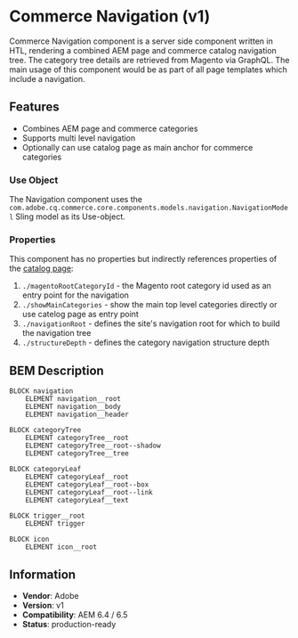 <!--
Copyright 2019 Adobe Systems Incorporated

Licensed under the Apache License, Version 2.0 (the "License");
you may not use this file except in compliance with the License.
You may obtain a copy of the License at

    http://www.apache.org/licenses/LICENSE-2.0

Unless required by applicable law or agreed to in writing, software
distributed under the License is distributed on an "AS IS" BASIS,
WITHOUT WARRANTIES OR CONDITIONS OF ANY KIND, either express or implied.
See the License for the specific language governing permissions and
limitations under the License.
-->

# Commerce Navigation (v1)

Commerce Navigation component is a server side component written in HTL, rendering a combined AEM page and commerce catalog navigation tree.
The category tree details are retrieved from Magento via GraphQL. The main usage of this component would be as part of all page templates which include a navigation.

## Features

- Combines AEM page and commerce categories
- Supports multi level navigation
- Optionally can use catalog page as main anchor for commerce categories

### Use Object

The Navigation component uses the `com.adobe.cq.commerce.core.components.models.navigation.NavigationModel` Sling model as its Use-object.

### Properties

This component has no properties but indirectly references properties of the [catalog page](ui.apps/src/main/content/jcr_root/apps/core/cif/components/structure/catalogpage/v1/catalogpage):

1. `./magentoRootCategoryId` - the Magento root category id used as an entry point for the navigation
2. `./showMainCategories` - show the main top level categories directly or use catelog page as entry point
3. `./navigationRoot` - defines the site's navigation root for which to build the navigation tree
4. `./structureDepth` - defines the category navigation structure depth

## BEM Description

```
BLOCK navigation
    ELEMENT navigation__root
    ELEMENT navigation__body
    ELEMENT navigation__header

BLOCK categoryTree
    ELEMENT categoryTree__root
    ELEMENT categoryTree__root--shadow
    ELEMENT categoryTree__tree

BLOCK categoryLeaf
    ELEMENT categoryLeaf__root
    ELEMENT categoryLeaf__root--box
    ELEMENT categoryLeaf__root--link
    ELEMENT categoryLeaf__text

BLOCK trigger__root
    ELEMENT trigger

BLOCK icon
    ELEMENT icon__root
```

## Information

- **Vendor**: Adobe
- **Version**: v1
- **Compatibility**: AEM 6.4 / 6.5
- **Status**: production-ready
